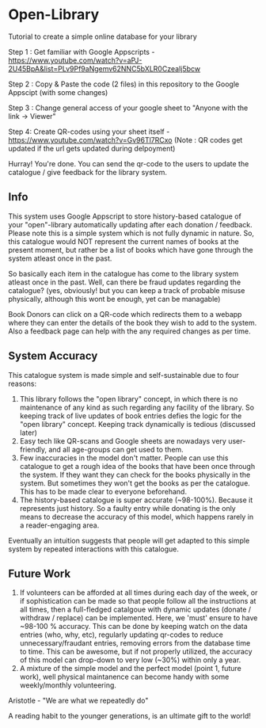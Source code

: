 # Open-Library
Tutorial to create a simple online database for your library

Step 1 : Get familiar with Google Appscripts - https://www.youtube.com/watch?v=aPJ-2U45BpA&list=PLv9Pf9aNgemv62NNC5bXLR0CzeaIj5bcw

Step 2 : Copy & Paste the code (2 files) in this repository to the Google Appscipt (with some changes)

Step 3 : Change general access of your google sheet to "Anyone with the link -> Viewer"

Step 4: Create QR-codes using your sheet itself - https://www.youtube.com/watch?v=Gv96Tl7RCxo (Note : QR codes get updated if the url gets updated during delpoyment)

Hurray! You're done. You can send the qr-code to the users to update the catalogue / give feedback for the library system.

## Info

This system uses Google Appscript to store history-based catalogue of your "open"-library automatically updating after each donation / feedback. Please note this is a simple system which is not fully dynamic in nature. So, this catalogue would NOT represent the current names of books at the present moment, but rather be a list of books which have gone through the system atleast once in the past.

So basically each item in the catalogue has come to the library system atleast once in the past. Well, can there be fraud updates regarding the catalogue? (yes, obviously! but you can keep a track of probable misuse physically, although this wont be enough, yet can be managable)

Book Donors can click on a QR-code which redirects them to a webapp where they can enter the details of the book they wish to add to the system.
Also a feedback page can help with the any required changes as per time.

## System Accuracy

This catalogue system is made simple and self-sustainable due to four reasons:
1. This library follows the "open library" concept, in which there is no maintenance of any kind as such regarding any facility of the library. So keeping track of live updates of book entries defies the logic for the "open library" concept. Keeping track dynamically is tedious (discussed later)
2. Easy tech like QR-scans and Google sheets are nowadays very user-friendly, and all age-groups can get used to them.
3. Few inaccuracies in the model don't matter. People can use this catalogue to get a rough idea of the books that have been once through the system. If they want they can check for the books physically in the system. But sometimes they won't get the books as per the catalogue. This has to be made clear to everyone beforehand.
4. The history-based catalogue is super accurate (~98-100%). Because it represents just history. So a faulty entry while donating is the only means to decrease the accuracy of this model, which happens rarely in a reader-engaging area.


Eventually an intuition suggests that people will get adapted to this simple system by repeated interactions with this catalogue.


## Future Work

1. If volunteers can be afforded at all times during each day of the week, or if sophistication can be made so that people follow all the instructions at all times, then a full-fledged catalgoue with dynamic updates (donate / withdraw / replace)  can be implemented. Here, we 'must' ensure to have ~98-100 % accuracy. This can be done by keeping watch on the data entries (who, why, etc), regularly updating qr-codes to reduce unnecessary/fraudant entries, removing errors from the database time to time. This can be awesome, but if not properly utilized, the accuracy of this model can drop-down to very low (~30%) within only a year.
2. A mixture of the simple model and the perfect model (point 1, future work), well physical maintanence can become handy with some weekly/monthly volunteering.

Aristotle - "We are what we repeatedly do"

A reading habit to the younger generations, is an ultimate gift to the world!
